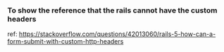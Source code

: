 
### To show the reference that the rails cannot have the custom headers
ref: https://stackoverflow.com/questions/42013060/rails-5-how-can-a-form-submit-with-custom-http-headers

